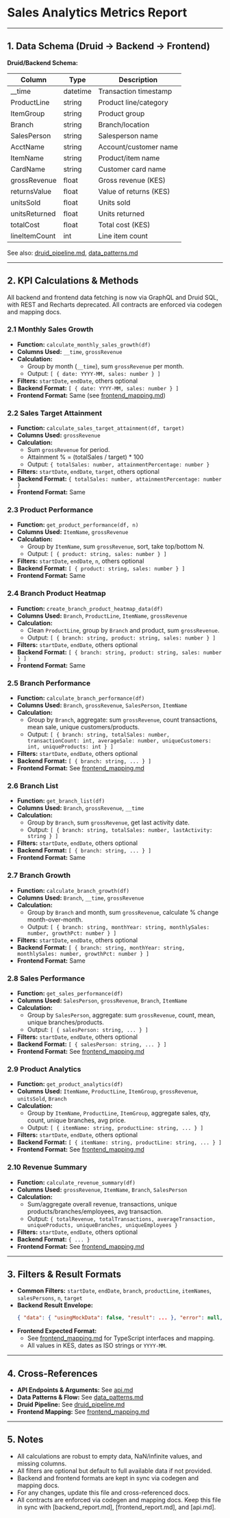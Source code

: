 # Sales Analytics Metrics Report

---

## 1. Data Schema (Druid → Backend → Frontend)

**Druid/Backend Schema:**

| Column        | Type     | Description            |
| ------------- | -------- | ---------------------- |
| __time        | datetime | Transaction timestamp  |
| ProductLine   | string   | Product line/category  |
| ItemGroup     | string   | Product group          |
| Branch        | string   | Branch/location        |
| SalesPerson   | string   | Salesperson name       |
| AcctName      | string   | Account/customer name  |
| ItemName      | string   | Product/item name      |
| CardName      | string   | Customer card name     |
| grossRevenue  | float    | Gross revenue (KES)    |
| returnsValue  | float    | Value of returns (KES) |
| unitsSold     | float    | Units sold             |
| unitsReturned | float    | Units returned         |
| totalCost     | float    | Total cost (KES)       |
| lineItemCount | int      | Line item count        |

See also: [druid_pipeline.md](druid_pipeline.md), [data_patterns.md](data_patterns.md)

---

## 2. KPI Calculations & Methods

All backend and frontend data fetching is now via GraphQL and Druid SQL, with REST and Recharts deprecated. All contracts are enforced via codegen and mapping docs.

### 2.1 Monthly Sales Growth

- **Function:** `calculate_monthly_sales_growth(df)`
- **Columns Used:** `__time`, `grossRevenue`
- **Calculation:**
  - Group by month (`__time`), sum `grossRevenue` per month.
  - Output: `[ { date: YYYY-MM, sales: number } ]`
- **Filters:** `startDate`, `endDate`, others optional
- **Backend Format:** `[ { date: YYYY-MM, sales: number } ]`
- **Frontend Format:** Same (see [frontend_mapping.md](frontend_mapping.md))

### 2.2 Sales Target Attainment

- **Function:** `calculate_sales_target_attainment(df, target)`
- **Columns Used:** `grossRevenue`
- **Calculation:**
  - Sum `grossRevenue` for period.
  - Attainment % = (totalSales / target) * 100
  - Output: `{ totalSales: number, attainmentPercentage: number }`
- **Filters:** `startDate`, `endDate`, `target`, others optional
- **Backend Format:** `{ totalSales: number, attainmentPercentage: number }`
- **Frontend Format:** Same

### 2.3 Product Performance

- **Function:** `get_product_performance(df, n)`
- **Columns Used:** `ItemName`, `grossRevenue`
- **Calculation:**
  - Group by `ItemName`, sum `grossRevenue`, sort, take top/bottom N.
  - Output: `[ { product: string, sales: number } ]`
- **Filters:** `startDate`, `endDate`, `n`, others optional
- **Backend Format:** `[ { product: string, sales: number } ]`
- **Frontend Format:** Same

### 2.4 Branch Product Heatmap

- **Function:** `create_branch_product_heatmap_data(df)`
- **Columns Used:** `Branch`, `ProductLine`, `ItemName`, `grossRevenue`
- **Calculation:**
  - Clean `ProductLine`, group by `Branch` and product, sum `grossRevenue`.
  - Output: `[ { branch: string, product: string, sales: number } ]`
- **Filters:** `startDate`, `endDate`, others optional
- **Backend Format:** `[ { branch: string, product: string, sales: number } ]`
- **Frontend Format:** Same

### 2.5 Branch Performance

- **Function:** `calculate_branch_performance(df)`
- **Columns Used:** `Branch`, `grossRevenue`, `SalesPerson`, `ItemName`
- **Calculation:**
  - Group by `Branch`, aggregate: sum `grossRevenue`, count transactions, mean sale, unique customers/products.
  - Output: `[ { branch: string, totalSales: number, transactionCount: int, averageSale: number, uniqueCustomers: int, uniqueProducts: int } ]`
- **Filters:** `startDate`, `endDate`, others optional
- **Backend Format:** `[ { branch: string, ... } ]`
- **Frontend Format:** See [frontend_mapping.md](frontend_mapping.md)

### 2.6 Branch List

- **Function:** `get_branch_list(df)`
- **Columns Used:** `Branch`, `grossRevenue`, `__time`
- **Calculation:**
  - Group by `Branch`, sum `grossRevenue`, get last activity date.
  - Output: `[ { branch: string, totalSales: number, lastActivity: string } ]`
- **Filters:** `startDate`, `endDate`, others optional
- **Backend Format:** `[ { branch: string, ... } ]`
- **Frontend Format:** Same

### 2.7 Branch Growth

- **Function:** `calculate_branch_growth(df)`
- **Columns Used:** `Branch`, `__time`, `grossRevenue`
- **Calculation:**
  - Group by `Branch` and month, sum `grossRevenue`, calculate % change month-over-month.
  - Output: `[ { branch: string, monthYear: string, monthlySales: number, growthPct: number } ]`
- **Filters:** `startDate`, `endDate`, others optional
- **Backend Format:** `[ { branch: string, monthYear: string, monthlySales: number, growthPct: number } ]`
- **Frontend Format:** Same

### 2.8 Sales Performance

- **Function:** `get_sales_performance(df)`
- **Columns Used:** `SalesPerson`, `grossRevenue`, `Branch`, `ItemName`
- **Calculation:**
  - Group by `SalesPerson`, aggregate: sum `grossRevenue`, count, mean, unique branches/products.
  - Output: `[ { salesPerson: string, ... } ]`
- **Filters:** `startDate`, `endDate`, others optional
- **Backend Format:** `[ { salesPerson: string, ... } ]`
- **Frontend Format:** See [frontend_mapping.md](frontend_mapping.md)

### 2.9 Product Analytics

- **Function:** `get_product_analytics(df)`
- **Columns Used:** `ItemName`, `ProductLine`, `ItemGroup`, `grossRevenue`, `unitsSold`, `Branch`
- **Calculation:**
  - Group by `ItemName`, `ProductLine`, `ItemGroup`, aggregate sales, qty, count, unique branches, avg price.
  - Output: `[ { itemName: string, productLine: string, ... } ]`
- **Filters:** `startDate`, `endDate`, others optional
- **Backend Format:** `[ { itemName: string, productLine: string, ... } ]`
- **Frontend Format:** See [frontend_mapping.md](frontend_mapping.md)

### 2.10 Revenue Summary

- **Function:** `calculate_revenue_summary(df)`
- **Columns Used:** `grossRevenue`, `ItemName`, `Branch`, `SalesPerson`
- **Calculation:**
  - Sum/aggregate overall revenue, transactions, unique products/branches/employees, avg transaction.
  - Output: `{ totalRevenue, totalTransactions, averageTransaction, uniqueProducts, uniqueBranches, uniqueEmployees }`
- **Filters:** `startDate`, `endDate`, others optional
- **Backend Format:** `{ ... }`
- **Frontend Format:** See [frontend_mapping.md](frontend_mapping.md)

---

## 3. Filters & Result Formats

- **Common Filters:** `startDate`, `endDate`, `branch`, `productLine`, `itemNames`, `salesPersons`, `n`, `target`
- **Backend Result Envelope:**
  ```json
  { "data": { "usingMockData": false, "result": ... }, "error": null, "metadata": { "requestId": "..." } }
  ```
- **Frontend Expected Format:**
  - See [frontend_mapping.md](frontend_mapping.md) for TypeScript interfaces and mapping.
  - All values in KES, dates as ISO strings or `YYYY-MM`.

---

## 4. Cross-References

- **API Endpoints & Arguments:** See [api.md](api.md)
- **Data Patterns & Flow:** See [data_patterns.md](data_patterns.md)
- **Druid Pipeline:** See [druid_pipeline.md](druid_pipeline.md)
- **Frontend Mapping:** See [frontend_mapping.md](frontend_mapping.md)

---

## 5. Notes

- All calculations are robust to empty data, NaN/infinite values, and missing columns.
- All filters are optional but default to full available data if not provided.
- Backend and frontend formats are kept in sync via codegen and mapping docs.
- For any changes, update this file and cross-referenced docs.
- All contracts are enforced via codegen and mapping docs. Keep this file in sync with [backend_report.md], [frontend_report.md], and [api.md].
